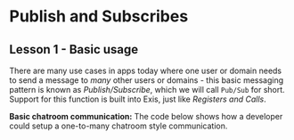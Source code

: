 # Publish and Subscribes

## Lesson 1 - Basic usage

There are many use cases in apps today where one user or domain needs to send a message to *many* other users or domains - this basic messaging pattern is known as *Publish/Subscribe*, which we will call `Pub/Sub` for short. Support for this function is built into Exis, just like *Registers and Calls*.

**Basic chatroom communication:** The code below shows how a developer could setup a one-to-many chatroom style communication.

<exis-code name="Tour Pub/Sub Lesson 1"></exis-code>

